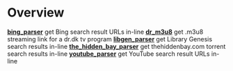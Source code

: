 # Overview

**[bing_parser](https://github.com/taext/parsers/tree/master/bing_parser)** get Bing search result URLs in-line
**[dr_m3u8](https://github.com/taext/parsers/tree/master/dr_m3u8)** get .m3u8 streaming link for a dr.dk tv program
**[libgen_parser](https://github.com/taext/parsers/tree/master/libgen_parser)** get Library Genesis search results in-line
**[the_hidden_bay_parser](https://github.com/taext/parsers/tree/master/the_hidden_bay_parser)** get thehiddenbay.com torrent search results in-line
**[youtube_parser](https://github.com/taext/parsers/tree/master/youtube_parser)** get YouTube search result URLs in-line

